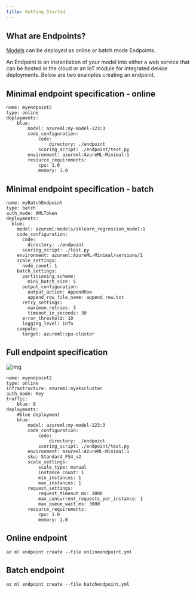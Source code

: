```yaml
---
title: Getting Started
---
```


## What are Endpoints?

[Models](model.md) can be deployed as online or batch mode Endpoints.

An Endpoint is an instantiation of your model into either a web service that can be hosted in the cloud or an IoT module for integrated device deployments.
Below are two examples creating an endpoint.


## Minimal endpoint specification - online
```
name: myendpoint2
type: online
deployments: 
    blue: 
        model: azureml:my-model-123:3
        code_configuration:
            code: 
                directory: ./endpoint
            scoring_script: ./endpoint/test.py
        environment: azureml:AzureML-Minimal:1
        resource_requirements:
            cpu: 1.0
            memory: 1.0
```

## Minimal endpoint specification - batch
```
name: myBatchEndpoint
type: batch
auth_mode: AMLToken
deployments:
  blue:    
    model: azureml:models/sklearn_regression_model:1
    code_configuration:
      code:
        directory: ./endpoint
      scoring_script: ./test.py
    environment: azureml:AzureML-Minimal/versions/1
    scale_settings: 
      node_count: 1
    batch_settings:
      partitioning_scheme:
        mini_batch_size: 5  
      output_configuration:
        output_action: AppendRow 
        append_row_file_name: append_row.txt
      retry_settings:
        maximum_retries: 3
        timeout_in_seconds: 30  
      error_threshold: 10
      logging_level: info  
    compute:
      target: azureml:cpu-cluster
```

## Full endpoint specification
![img](endpoint/endpoints.jpg)
```
name: myendpoint2
type: online
infrastructure: azureml:myakscluster
auth_mode: Key
traffic: 
    blue: 0
deployments: 
    #blue deployment
    blue: 
        model: azureml:my-model-123:3
        code_configuration:
            code: 
                directory: ./endpoint
            scoring_script: ./endpoint/test.py
        environment: azureml:AzureML-Minimal:1
        sku: Standard_FS4_v2
        scale_settings: 
            scale_type: manual
            instance_count: 1
            min_instances: 1
            max_instances: 1
        request_settings:
            request_timeout_ms: 3000
            max_concurrent_requests_per_instance: 1
            max_queue_wait_ms: 3000
        resource_requirements:
            cpu: 1.0
            memory: 1.0
 ```


## Online endpoint
```
az ml endpoint create --file onlineendpoint.yml
```

## Batch endpoint
```
az ml endpoint create --file batchendpoint.yml
```
